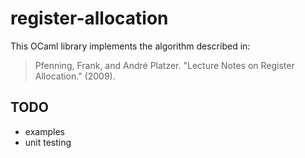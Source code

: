 # register-allocation

This OCaml library implements the algorithm described in:

> Pfenning, Frank, and André Platzer. "Lecture Notes on Register Allocation." (2009).

## TODO

- examples
- unit testing
